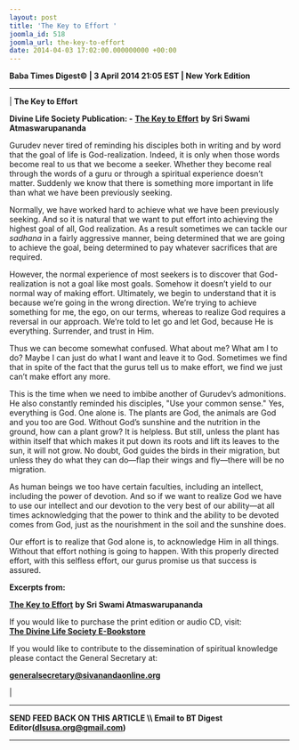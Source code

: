 ```yaml
---
layout: post
title: 'The Key to Effort '
joomla_id: 518
joomla_url: the-key-to-effort
date: 2014-04-03 17:02:00.000000000 +00:00
---
```

  




**Baba Times Digest© | 3 April 2014 21:05 EST | New York Edition**

* * *

|
**The Key to Effort**

**Divine Life Society Publication: -** [**The Key to Effort**](http://www.dlshq.org/messages/keytoeffort.htm) **by Sri Swami Atmaswarupananda**

Gurudev never tired of reminding his disciples both in writing and by word that the goal of life is God-realization. Indeed, it is only when those words become real to us that we become a seeker. Whether they become real through the words of a guru or through a spiritual experience doesn’t matter. Suddenly we know that there is something more important in life than what we have been previously seeking.

Normally, we have worked hard to achieve what we have been previously seeking. And so it is natural that we want to put effort into achieving the highest goal of all, God realization. As a result sometimes we can tackle our _sadhana_ in a fairly aggressive manner, being determined that we are going to achieve the goal, being determined to pay whatever sacrifices that are required.

However, the normal experience of most seekers is to discover that God-realization is not a goal like most goals. Somehow it doesn’t yield to our normal way of making effort. Ultimately, we begin to understand that it is because we’re going in the wrong direction. We’re trying to achieve something for me, the ego, on our terms, whereas to realize God requires a reversal in our approach. We’re told to let go and let God, because He is everything. Surrender, and trust in Him.

Thus we can become somewhat confused. What about me? What am I to do? Maybe I can just do what I want and leave it to God. Sometimes we find that in spite of the fact that the gurus tell us to make effort, we find we just can’t make effort any more.

This is the time when we need to imbibe another of Gurudev’s admonitions. He also constantly reminded his disciples, "Use your common sense." Yes, everything is God. One alone is. The plants are God, the animals are God and you too are God. Without God’s sunshine and the nutrition in the ground, how can a plant grow? It is helpless. But still, unless the plant has within itself that which makes it put down its roots and lift its leaves to the sun, it will not grow. No doubt, God guides the birds in their migration, but unless they do what they can do—flap their wings and fly—there will be no migration.

As human beings we too have certain faculties, including an intellect, including the power of devotion. And so if we want to realize God we have to use our intellect and our devotion to the very best of our ability—at all times acknowledging that the power to think and the ability to be devoted comes from God, just as the nourishment in the soil and the sunshine does.

Our effort is to realize that God alone is, to acknowledge Him in all things. Without that effort nothing is going to happen. With this properly directed effort, with this selfless effort, our gurus promise us that success is assured.

**Excerpts from:**

[**The Key to Effort**](http://www.dlshq.org/messages/keytoeffort.htm) **by Sri Swami Atmaswarupananda**  

  





If you would like to purchase the print edition or audio CD, visit:   
 [**The Divine Life Society E-Bookstore**](http://www.dlshq.org/cgi-bin/store/commerce.cgi?category=krishnananda&cart_id=1394930528.401)

If you would like to contribute to the dissemination of spiritual knowledge please contact the General Secretary at:

**[generalsecretary@sivanandaonline.org](mailto:generalsecretary@sivanandaonline.org)**



 |



* * *

**SEND FEED BACK ON THIS ARTICLE \\\ Email to BT Digest Editor[](mailto:dlsusa.org@gmail.com?subject=DLS%20Posts)(dlsusa.org@gmail.com)**

* * *

  
